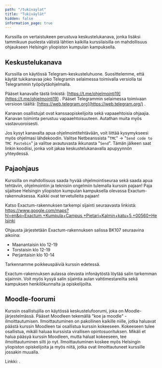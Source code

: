 ```yaml
---
path: "/tukivaylat"
title: "Tukiväylät"
hidden: false
information_page: true
---
```


Kurssilla on vertaistukeen perustuva keskustelukanava, jonka lisäksi tammikuun puolesta välistä lähtien kaikilla kurssilaisilla on mahdollisuus ohjaukseen Helsingin yliopiston kumpulan kampuksella.

## Keskustelukanava

Kurssilla on käytössä Telegram-keskusteluhuone. Suosittelemme, että käytät tukikanavaa joko Telegramin selaimessa toimivalla versiolla tai Telegrammin työpöytäohjelmalla.

Pääset kanavalle tästä linkistä: [https://t.me/ohjelmointi19](https://t.me/ohjelmointi19) . Pääset Telegrammin selaimessa toimivaan versioon täältä: [https://web.telegram.org](https://web.telegram.org/) .

Kanavan osallistujat ovat kanssaopiskelijoita sekä vapaaehtoisia ohjaajia. Kanavan toiminta perustuu vapaaehtoisuuteen. Autathan muita myös vastavuoroisesti.

Jos kysyt kanavalta apua ohjelmointitehtävään, voit liittää kysymykseesi myös ohjelmasi lähdekoodin. Valitse Netbeanssista "`TMC`" -> "`Send code to TMC Pastebin`" ja valitse avautuvasta ikkunasta "`Send`". Tämän jälkeen saat linkin koodiisi, jonka voit jakaa keskustelukanavalla apupyynnön yhteydessä.

## Pajaohjaus

Kurssilla on mahdollisuus saada hyvää ohjelmointiseuraa sekä saada apua tehtäviin, ohjelmointiin ja teknisiin ongelmiin tulemalla kurssin pajaan! Paja sijaitsee Helsingin yliopiston kumpulan kampuksella olevassa Exactum-rakennuksessa. Kaikki ovat tervetulleita pajaan!

Katso Exactum-rakennuksen tarkempi sijainti seuraavasta linkistä: https://www.google.com/maps?hl=en&q=Exactum,+Kumpula+Campus,+Pietari+Kalmin+katu+5,+00560+Helsinki

Ohjausta järjestetään Exactum-rakennuksen salissa BK107 seuraavina aikoina:

- Maanantaisin klo 12-19
- Torstaisin klo 12-19
- Perjantaisin klo 10-14

Tarkennamme poikkeuspäiviä kurssin edetessä.

Exactum-rakennuksen aulassa olevasta infonäytöstä löytää salin tarkemman sijainnin. Voit myös kysyä salin sijaintia aulan vahtimestareilta sekä kampuksen henkilökunnalta ja opiskelijoilta.

## Moodle-foorumi

Kurssin osallistujilla on käytössä keskustelufoorumi, joka on Moodle-järjestelmässä. Pääset Moodleen tekemällä "koe ja moodle" -ilmoittautumisen. Ilmoittautuminen on pakollinen kaikille niille, jotka haluavat päästä kurssin Moodleen tai osallistua kurssin kokeeseen. Kokeeseen tulee osallistua, mikäli haluaa kurssista virallisen opintosuorituksen. Mikäli et halua pääsyä kurssin Moodleen, mutta haluat kokeeseen, tee ilmoittautuminen silti jo nyt. Ilmoittautuminen koskee myös Helsingin yliopiston opiskelijoita ja myös niitä, jotka ovat ilmoittautuneet kurssille jossakin muualla.

Linkki: <registration-link></registration-link>.
